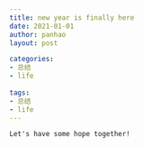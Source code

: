 ```yaml
---
title: new year is finally here
date: 2021-01-01
author: panhao
layout: post

categories:
- 总结
- life 
  
tags:
- 总结
- life
---
```

```
Let's have some hope together!
```
